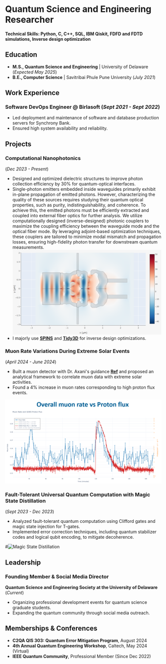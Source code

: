 # Quantum Science and Engineering Researcher

#### Technical Skills: Python, C, C++, SQL, IBM Qiskit, FDFD and FDTD simulations, Inverse design optimization

## Education
- **M.S., Quantum Science and Engineering** | University of Delaware (_Expected May 2025_)  
- **B.E., Computer Science** | Savitribai Phule Pune University (_July 2021_)  

## Work Experience
### **Software DevOps Engineer @ Birlasoft** (_Sept 2021 - Sept 2022_)  
- Led deployment and maintenance of software and database production servers for Synchrony Bank.  
- Ensured high system availability and reliability.  

## Projects  
### Computational Nanophotonics  
(_Dec 2023 - Present_)  
- Designed and optimized dielectric structures to improve photon collection efficiency by 30% for quantum-optical interfaces.
- Single-photon emitters embedded inside waveguides primarily exhibit in-plane propagation of emitted photons. However, characterizing the quality of these sources requires studying their quantum optical properties, such as purity, indistinguishability, and coherence. To achieve this, the emitted photons must be efficiently extracted and coupled into external fiber optics for further analysis. We utilize computationally designed (inverse-designed) photonic couplers to maximize the coupling efficiency between the waveguide mode and the optical fiber mode. By leveraging adjoint-based optimization techniques, these couplers are tailored to minimize modal mismatch and propagation losses, ensuring high-fidelity photon transfer for downstream quantum measurements.
![nverse designed suspended GaAs membrane based coupler](/assets/img/ID_coupler.png)
- I majorly use [**SPINS**](https://doi.org/10.1063/5.0018515) and [**Tidy3D**](https://www.flexcompute.com/tidy3d/solver/) for inverse design optimizations.


### Muon Rate Variations During Extreme Solar Events  
(_April 2024 - June 2024_)  
- Built a muon detector with Dr. Axani's guidance [**Ref**](http://www.cosmicwatch.lns.mit.edu/) and proposed an analytical framework to correlate muon data with extreme solar activities.  
- Found a 4% increase in muon rates corresponding to high proton flux events.  

![Muon Rate Variations](/assets/img/muonAndflux.png)  

### Fault-Tolerant Universal Quantum Computation with Magic State Distillation  
(_Sept 2023 - Dec 2023_)  
- Analyzed fault-tolerant quantum computation using Clifford gates and magic state injection for T-gates.  
- Implemented error correction techniques, including quantum stabilizer codes and logical qubit encoding, to mitigate decoherence.  

#![Magic State Distillation](/assets/img/magic_state_distillation.jpeg)  

## Leadership  
### **Founding Member & Social Media Director**  
**Quantum Science and Engineering Society at the University of Delaware** (_Current_)  
- Organizing professional development events for quantum science graduate students.  
- Expanding the quantum community through social media outreach.  

## Memberships & Conferences  
- **C2QA QIS 303: Quantum Error Mitigation Program**, August 2024  
- **4th Annual Quantum Engineering Workshop**, Caltech, May 2024 (Virtual)  
- **IEEE Quantum Community**, Professional Member (Since Dec 2022)  


